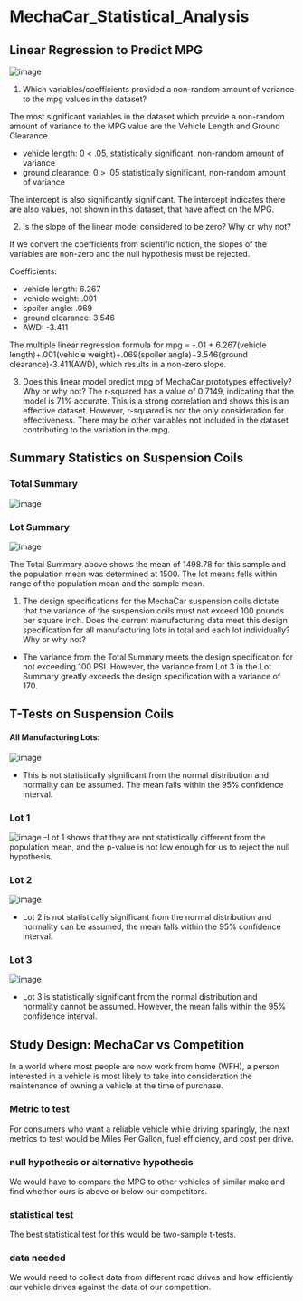 # MechaCar_Statistical_Analysis

## Linear Regression to Predict MPG

![image](https://user-images.githubusercontent.com/107373721/193969991-5c82f960-f130-4727-b35a-9a51b375e521.png)

1. Which variables/coefficients provided a non-random amount of variance to the mpg values in the dataset?

The most significant variables in the dataset which provide a non-random amount of variance to the MPG value are the Vehicle Length and Ground Clearance. 
- vehicle length: 0 < .05, statistically significant, non-random amount of variance
- ground clearance: 0 > .05 statistically significant, non-random amount of variance

The intercept is also significantly significant. The intercept indicates there are also values, not shown in this dataset, that  have affect on the MPG.

2. Is the slope of the linear model considered to be zero? Why or why not?

If we convert the coefficients from scientific notion, the slopes of the variables are non-zero and the null hypothesis must be rejected.

Coefficients: 
- vehicle length: 6.267 
- vehicle weight: .001 
- spoiler angle: .069 
- ground clearance: 3.546 
- AWD: -3.411

The multiple linear regression formula for mpg = -.01 + 6.267(vehicle length)+.001(vehicle weight)+.069(spoiler angle)+3.546(ground clearance)-3.411(AWD), which results in a non-zero slope.

3. Does this linear model predict mpg of MechaCar prototypes effectively? Why or why not?
The r-squared has a value of 0.7149, indicating that the model is 71% accurate. This is a strong correlation and shows this is an effective dataset. However, r-squared is not the only consideration for effectiveness. There may be other variables not included in the dataset contributing to the variation in the mpg.

## Summary Statistics on Suspension Coils

### Total Summary
![image](https://user-images.githubusercontent.com/107373721/195218691-a53845e9-7b27-4cc8-b513-42c106fd6ded.png)

### Lot Summary
![image](https://user-images.githubusercontent.com/107373721/195218983-0718f268-b9f4-444e-a6ab-2714096c30b3.png)

The Total Summary above shows the mean of 1498.78 for this sample and the population mean was determined at 1500. The lot means fells within range of the population mean and the sample mean. 

1. The design specifications for the MechaCar suspension coils dictate that the variance of the suspension coils must not exceed 100 pounds per square inch. Does the current manufacturing data meet this design specification for all manufacturing lots in total and each lot individually? Why or why not?
- The variance from the Total Summary meets the design specification for not exceeding 100 PSI. However, the variance from Lot 3 in the Lot Summary greatly exceeds the design specification with a variance of 170. 

## T-Tests on Suspension Coils

#### All Manufacturing Lots: 
![image](https://user-images.githubusercontent.com/107373721/195226959-eec8529c-c7b5-454a-975c-a11fb49f6ff7.png)
- This is not statistically significant from the normal distribution and normality can be assumed. The mean falls within the 95% confidence interval.

### Lot 1
![image](https://user-images.githubusercontent.com/107373721/195228433-df68816b-482e-4c5c-b637-9236b0759f2f.png)
 -Lot 1 shows that they are not statistically different from the population mean, and the p-value is not low enough for us to reject the null hypothesis.

### Lot 2
![image](https://user-images.githubusercontent.com/107373721/195233134-985f3bd8-2c43-4f86-8b9e-fe4b86967300.png)
- Lot 2 is not statistically significant from the normal distribution and normality can be assumed, the mean falls within the 95% confidence interval.

### Lot 3
![image](https://user-images.githubusercontent.com/107373721/195234794-577c2529-d22f-4bc7-b0a7-4f3c679498a0.png)
- Lot 3 is statistically significant from the normal distribution and normality cannot be assumed. However, the mean falls within the 95% confidence interval.

## Study Design: MechaCar vs Competition
In a world where most people are now work from home (WFH), a person interested in a vehicle is most likely to take into consideration the maintenance of owning a vehicle at the time of purchase. 

### Metric to test
For consumers who want a reliable vehicle while driving sparingly, the next metrics to test would be Miles Per Gallon, fuel efficiency, and cost per drive.

### null hypothesis or alternative hypothesis
We would have to compare the MPG to other vehicles of similar make and find whether ours is above or below our competitors.

### statistical test
The best statistical test for this would be two-sample t-tests.

### data needed
We would need to collect data from different road drives and how efficiently our vehicle drives against the data of our competition.
